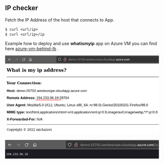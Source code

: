 ## **IP checker**

Fetch the IP Address of the host that connects to App.

```
$ curl <url/ip>
$ curl <url/ip>/ip
```

Example how to deploy and use **whatismyip** app on Azure VM you can find here [azure-vm-behind-lb](https://github.com/michalswi/azure-vm-behind-lb) .

![pic1](./images/1.png)

![pic2](./images/2.png)
